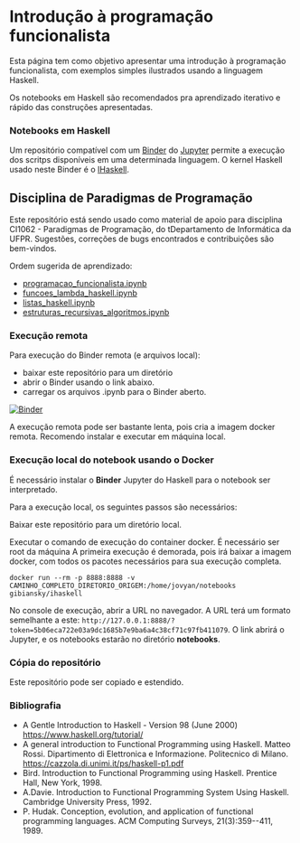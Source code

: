 # Introdução à programação funcionalista

Esta página tem como objetivo apresentar uma introdução à programação funcionalista, com exemplos simples ilustrados usando a linguagem Haskell. 

Os notebooks em Haskell são recomendados pra aprendizado iterativo e rápido das construções apresentadas.

### Notebooks em Haskell

Um repositório compatível com um [Binder](https://mybinder.org/) do [Jupyter](https://jupyter.org/) permite a execução dos scritps disponíveis em uma determinada linguagem. O kernel Haskell usado neste Binder é o [IHaskell](https://github.com/gibiansky/IHaskell). 

## Disciplina de Paradigmas de Programação

Este repositório está sendo usado como material de apoio para disciplina CI1062 - Paradigmas de Programação, do tDepartamento de Informática da UFPR. Sugestões, correções de bugs encontrados e contribuições são bem-vindos.

Ordem sugerida de aprendizado:

- [programacao_funcionalista.ipynb](https://github.com/Marcosddf/haskellfuncionalista/blob/master/programacao_funcionalista.ipynb)
- [funcoes_lambda_haskell.ipynb](https://github.com/Marcosddf/haskellfuncionalista/blob/master/funcoes_lambda_haskell.ipynb)
- [listas_haskell.ipynb](https://github.com/Marcosddf/haskellfuncionalista/blob/master/listas_haskell.ipynb)
- [estruturas_recursivas_algoritmos.ipynb](https://github.com/Marcosddf/haskellfuncionalista/blob/master/algoritmos_estruturas_complexos.ipynb)

### Execução remota

Para execução do Binder remota (e arquivos local):
- baixar este repositório para um diretório
- abrir o Binder usando o link abaixo.
- carregar os arquivos .ipynb para o Binder aberto.

[![Binder](https://mybinder.org/badge_logo.svg)](https://mybinder.org/v2/gh/gibiansky/IHaskell/master)

A execução remota pode ser bastante lenta, pois cria a imagem docker remota. Recomendo instalar e executar em máquina local.

### Execução local do notebook usando o Docker

É necessário instalar o __Binder__ Jupyter do Haskell para o notebook ser interpretado.

Para a execução local, os seguintes passos são necessários:

Baixar este repositório para um diretório local.

Executar o comando de execução do container docker. É necessário ser root da máquina A primeira execução é demorada, pois irá baixar a imagem docker, com todos os pacotes necessários para sua execução completa.

```
docker run --rm -p 8888:8888 -v CAMINHO_COMPLETO_DIRETORIO_ORIGEM:/home/jovyan/notebooks gibiansky/ihaskell
```

No console de execução, abrir a URL no navegador. A URL terá um formato semelhante a este: `http://127.0.0.1:8888/?token=5b06eca722e03a9dc1685b7e9ba6a4c38cf71c97fb411079`. O link abrirá o Jupyter, e os notebooks estarão no diretório **notebooks**.

### Cópia do repositório

Este repositório pode ser copiado e estendido.

### Bibliografia

- A Gentle Introduction to Haskell - Version 98 (June 2000) https://www.haskell.org/tutorial/
- A general introduction to Functional Programming using Haskell. Matteo Rossi. Dipartimento di Elettronica e Informazione. Politecnico di Milano. https://cazzola.di.unimi.it/ps/haskell-p1.pdf
- Bird. Introduction to Functional Programming using Haskell. Prentice Hall, New York, 1998.
- A.Davie. Introduction to Functional Programming System Using Haskell. Cambridge University Press, 1992.
- P. Hudak. Conception, evolution, and application of functional programming languages. ACM Computing Surveys, 21(3):359--411, 1989.
